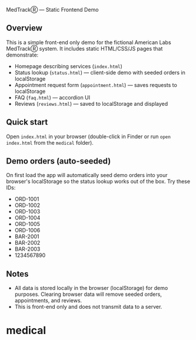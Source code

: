 MedTrackⓇ — Static Frontend Demo

Overview
--------
This is a simple front-end only demo for the fictional American Labs MedTrackⓇ system. It includes static HTML/CSS/JS pages that demonstrate:

- Homepage describing services (`index.html`)
- Status lookup (`status.html`) — client-side demo with seeded orders in localStorage
- Appointment request form (`appointment.html`) — saves requests to localStorage
- FAQ (`faq.html`) — accordion UI
- Reviews (`reviews.html`) — saved to localStorage and displayed

Quick start
-----------
Open `index.html` in your browser (double-click in Finder or run `open index.html` from the `medical` folder).

Demo orders (auto-seeded)
-------------------------
On first load the app will automatically seed demo orders into your browser's localStorage so the status lookup works out of the box. Try these IDs:

- ORD-1001
- ORD-1002
- ORD-1003
- ORD-1004
- ORD-1005
- ORD-1006
- BAR-2001
- BAR-2002
- BAR-2003
- 1234567890

Notes
-----
- All data is stored locally in the browser (localStorage) for demo purposes. Clearing browser data will remove seeded orders, appointments, and reviews.
- This is front-end only and does not transmit data to a server.
# medical